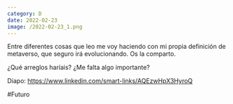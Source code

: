 ```yaml
--- 
category: D 
date: 2022-02-23 
image: /2022-02-23_1.png 
--- 
```


Entre diferentes cosas que leo me voy haciendo con mi propia definición de metaverso, que seguro irá evolucionando. Os la comparto.

¿Qué arreglos haríais? ¿Me falta algo importante?

Diapo: https://www.linkedin.com/smart-links/AQEzwHpX3HyroQ

#Futuro